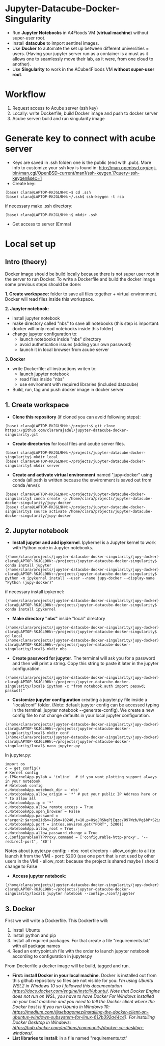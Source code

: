 # Jupyter-Datacube-Docker-Singularity
- Run **Jupyter Notebooks** in A4Floods VM (**virtual machine**) without super-user root. 
- Install **datacube** to import sentinel images. 
- Use **Docker** to automate the set up between different universities = users. (Having your jupyter server run as a container is a must as it allows one to seamlessly move their lab, as it were, from one cloud to another). 
- Use **Singularity** to work in the ACube4Floods VM **without super-user root**.

# Workflow
1. Request access to Acube server (ssh key)
2. Locally: write Dockerfile, build Docker image and push to docker server
3. Acube server: build and run singularity image

# Generate key to connect with acube server
- Keys are saved in .ssh folder: one is the public (end with .pub). More info to customize your ssh key is found in: http://man.openbsd.org/cgi-bin/man.cgi/OpenBSD-current/man1/ssh-keygen.1?query=ssh-keygen&sec=1
- Create key:

```
(base) clara@LAPTOP-RKJGL9HN:~$ cd .ssh
(base) clara@LAPTOP-RKJGL9HN:~/.ssh$ ssh-keygen -t rsa
```
if necessary make .ssh directory:
```
(base) clara@LAPTOP-RKJGL9HN:~$ mkdir .ssh
```
- Get access to server (Emma)

# Local set up
## Intro (theory)
Docker image should be build locally because there is not super user root in the server to run Docker. To write a Dockerfile and build the docker image some previous steps should be done:

**1. Create workspace:** folder to save all files together + virtual environment. Docker will read files inside this workspace.

**2. Jupyter notebook:** 
    
   - install jupyter notebook
   - make directory called "nbs" to save all notebooks (this step is important: docker will only read notebooks inside this folder)
   - change jupyter configuration to:
        - launch notebooks inside "nbs" directory
        - avoid authetication issues (adding your own password)
        - launch it in local browser from acube server

**3. Docker**

   - write Dockerfile: all instructions writen to: 
        - launch jupyter notebook 
        - read files inside "nbs" 
        - use enviroment with required libraries (included datacube)
   - Build, run, tag and push docker image in docker server
  
  ## 1. Create workspace
  - **Clone this repository** (if cloned you can avoid following steps):
  ```
  (base) clara@LAPTOP-RKJGL9HN:~/projects$ git clone https://github.com/clararajadel/jupyter-datacube-docker-singularity.git
  ```
- **Create directories** for local files and acube server files.
```
(base) clara@LAPTOP-RKJGL9HN:~/projects/jupyter-datacube-docker-singularity$ mkdir local
(base) clara@LAPTOP-RKJGL9HN:~/projects/jupyter-datacube-docker-singularity$ mkdir server
```
- **Create and activate virtual environment** named "jupy-docker" using conda (all path is written because the environment is saved out from conda /envs):
```
(base) clara@LAPTOP-RKJGL9HN:~/projects/jupyter-datacube-docker-singularity$ conda create -p /home/clara/projects/jupyter-datacube-docker-singularity/jupy-docker
(base) clara@LAPTOP-RKJGL9HN:~/projects/jupyter-datacube-docker-singularity$ source activate /home/clara/projects/jupyter-datacube-docker-singularity/jupy-docker
```
## 2. Jupyter notebook
- **Install jupyter and add ipykernel**. Ipykernel is a  Jupyter kernel to work with Python code in Jupyter notebooks.
```
(/home/clara/projects/jupyter-datacube-docker-singularity/jupy-docker) clara@LAPTOP-RKJGL9HN:~/projects/jupyter-datacube-docker-singularity$ conda install jupyter
(/home/clara/projects/jupyter-datacube-docker-singularity/jupy-docker) clara@LAPTOP-RKJGL9HN:~/projects/jupyter-datacube-docker-singularity$ python -m ipykernel install --user --name jupy-docker --display-name "Python (jupy-docker)"
```
if necessary install ipykernel:
```
(/home/clara/projects/jupyter-datacube-docker-singularity/jupy-docker) clara@LAPTOP-RKJGL9HN:~/projects/jupyter-datacube-docker-singularity$ conda install ipykernel
```

- **Make directory "nbs"** inside "local" directory
 ```
 (/home/clara/projects/jupyter-datacube-docker-singularity/jupy-docker) clara@LAPTOP-RKJGL9HN:~/projects/jupyter-datacube-docker-singularity$ cd local
 (/home/clara/projects/jupyter-datacube-docker-singularity/jupy-docker) clara@LAPTOP-RKJGL9HN:~/projects/jupyter-datacube-docker-singularity/local$ mkdir nbs
 ```
 - **Create password for jupyter**. The terminal will ask you for a password and then will print a string. Copy this string to paste it later in the jupyter configuration.
 ```
 (/home/clara/projects/jupyter-datacube-docker-singularity/jupy-docker) clara@LAPTOP-RKJGL9HN:~/projects/jupyter-datacube-docker-singularity/local$ ipython -c "from notebook.auth import passwd; passwd()"
 ```
- **Customize jupyter configuration** creating a jupyter.py file inside a "local/conf" folder. (Note: default jupyter config can be accessed typing in the terminal: jupyter notebook --generate-config). We create a new config file to not change defaults in your local jupyter configuration.
```
(/home/clara/projects/jupyter-datacube-docker-singularity/jupy-docker) clara@LAPTOP-RKJGL9HN:~/projects/jupyter-datacube-docker-singularity/local$ mkdir conf
(/home/clara/projects/jupyter-datacube-docker-singularity/jupy-docker) clara@LAPTOP-RKJGL9HN:~/projects/jupyter-datacube-docker-singularity/local$ nano jupyter.py
```
In jupyter.py:
```
import os
c = get_config()
# Kernel config
c.IPKernelApp.pylab = 'inline'  # if you want plotting support always in your notebook
# Notebook config
c.NotebookApp.notebook_dir = 'nbs'
c.NotebookApp.allow_origin = '*' # put your public IP Address here or * to allow all
c.NotebookApp.ip = '*'
c.NotebookApp.allow_remote_access = True
c.NotebookApp.open_browser = False
c.NotebookApp.password = u'argon2:$argon2id$v=19$m=10240,t=10,p=8$qJRSNqPjEqzc/O97Wzb/Rg$bP+S2ixO8Zh3N/h4HRobxg'
c.NotebookApp.port = int(os.environ.get("PORT", 5200))
c.NotebookApp.allow_root = True
c.NotebookApp.allow_password_change = True
c.ConfigurableHTTPProxy.command = ['configurable-http-proxy', '--redirect-port', '80']
```
    
   Notes about jupyter.py config:
        - nbs: root directory
        - allow_origin: to all (to launch it from the VM)
        - port: 5200 (use one port that is not used by other users in the VM)
        - allow_root: because the project is shared maybe I should change to False

- **Access jupyter notebook**:
```
(/home/clara/projects/jupyter-datacube-docker-singularity/jupy-docker) clara@LAPTOP-RKJGL9HN:~/projects/jupyter-datacube-docker-singularity/local$ jupyter notebook --config=./conf/jupyter
```

## 3. Docker
First we will write a Dockerfile. This Dockerfile will:
1. Install Ubuntu
2. Install python and pip
3. Install all required packages. For that create a file "requirements.txt" with all package names
4. Read an entrypoint.sh file with the order to launch jupyter notebook according to configuration in jupyter.py

From Dockerfile a docker image will be build, tagged and run.

- **First: install Docker in your local machine**. Docker is installed out from this github repository so files are not visible for you. *I'm using Ubuntu WSL2 in Windows 10 so I followed this documentation https://docs.docker.com/engine/install/ubuntu/. Note that Docker Engine does not run on WSL, you have to have Docker For Windows installed on your host machine and you need to tell the Docker client where the Docker host is if you run Ubuntu in Windows 10: https://medium.com/@sebagomez/installing-the-docker-client-on-ubuntus-windows-subsystem-for-linux-612b392a44c4). For installing Docker Desktop in Windows: https://hub.docker.com/editions/community/docker-ce-desktop-windows/.*
- **List libraries to install**: in a file named "requirements.txt"
